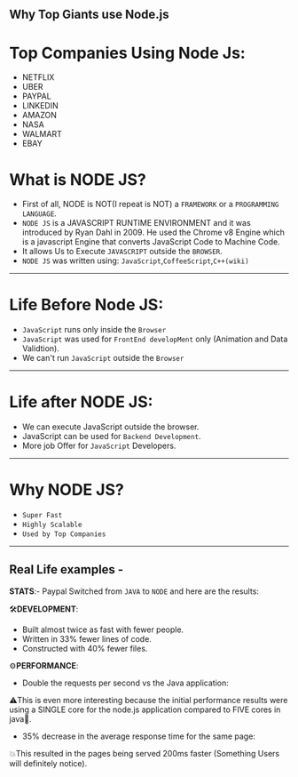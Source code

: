 ## Why Top Giants use Node.js

# Top Companies Using Node Js:
* NETFLIX
* UBER
* PAYPAL
* LINKEDIN
* AMAZON
* NASA
* WALMART
* EBAY

# What is NODE JS?
* First of all, NODE is NOT(I repeat is NOT) a `FRAMEWORK` or a `PROGRAMMING LANGUAGE`.
* `NODE JS` is a JAVASCRIPT RUNTIME ENVIRONMENT and it was introduced by Ryan Dahl in  2009. He used the Chrome v8 Engine which is a javascript Engine that converts JavaScript Code to Machine Code.
* It allows Us to Execute `JAVASCRIPT` outside the `BROWSER`.
* `NODE JS` was written using:
`JavaScript`,`CoffeeScript`,`C++(wiki)`

***

# Life Before Node JS:
* `JavaScript` runs only inside the `Browser`
* `JavaScript` was used for `FrontEnd developMent` only (Animation and Data Validtion).
* We can't run `JavaScript` outside the `Browser`

***

# Life after NODE JS:
* We can execute JavaScript outside the browser.
* JavaScript can be used for `Backend Development`.
* More job Offer for `JavaScript` Developers.

***

# Why NODE JS?
* `Super Fast`
* `Highly Scalable`
* `Used by Top Companies`

***

## Real Life examples -

**STATS**:- Paypal Switched from `JAVA` to `NODE` and here are the results:

🛠️**DEVELOPMENT**:
* Built almost twice as fast with fewer people.
* Written in 33% fewer lines of code.
* Constructed with 40% fewer files.

⚙️**PERFORMANCE**:
* Double the requests per second vs the Java application:

⚠️This is even more interesting because the initial performance results were using a SINGLE core for the node.js application compared to FIVE cores in java🤯.
* 35% decrease in the average response time for the same page:

💥This resulted in the pages being served 200ms faster (Something Users will definitely notice).